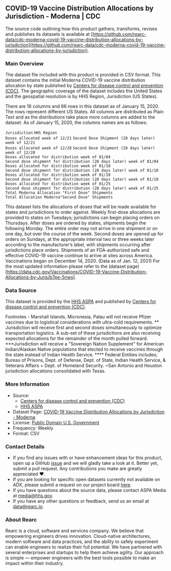 ## COVID-19 Vaccine Distribution Allocations by Jurisdiction - Moderna | CDC

The source code outlining how this product gathers, transforms, revises and publishes its datasets is available at [https://github.com/rearc-data/cdc-moderna-covid-19-vaccine-distribution-allocations-by-jurisdiction](https://github.com/rearc-data/cdc-moderna-covid-19-vaccine-distribution-allocations-by-jurisdiction).

### Main Overview
The dataset file included with this product is provided in CSV format. This dataset contains the initial Moderna COVID-19 vaccine distribution allocation by state published by [Centers for disease control and prevention (CDC)](Data.CDC.gov). The geographic coverage	of the dataset includes the United States and the geospatial resolution is by HHS Region, Jurisdiction (US States).

There are 16 columns and 66 rows in this dataset as of January 15, 2020. The rows represent different US States. All columns are distributed as Plain Text and as the distributions take place more columns are added to the dataset. As of January 15, 2020, the columns names are as follows:

`Jurisdiction`
`HHS Region`	
`Doses allocated week of 12/21`	
`Second Dose Shipment (28 days later) week of 12/21`	
`Doses allocated week of 12/28`	
`Second Dose Shipment (28 days later) week of 12/28`	
`Doses allocated for distribution week of 01/04`	
`Second dose shipment for distribution (28 days later) week of 01/04`	
`Doses allocated for distribution week of 01/10`	
`Second dose shipment for distribution (28 days later) week of 01/10`	
`Doses allocated for distribution week of 01/18`	
`Second dose shipment for distribution (28 days later) week of 01/18`	
`Doses allocated for distribution week of 01/25`	
`Second dose shipment for distribution (28 days later) week of 01/25`	
`Total Moderna Allocation "First Dose" Shipments`	
`Total Allocation Moderna"Second Dose" Shipments`

This dataset lists the allocations of doses that will be made available for states and jurisdictions to order against. Weekly first-dose allocations are provided to states on Tuesdays; jurisdictions can begin placing orders on Thursdays. After doses are ordered by states, shipments begin the following Monday. The entire order may not arrive in one shipment or on one day, but over the course of the week. Second doses are opened up for orders on Sundays, at the appropriate interval two or three weeks later according to the manufacturer’s label, with shipments occurring after jurisdictions place orders. Shipments of an FDA-authorized safe and effective COVID-19 vaccine continue to arrive at sites across America. Vaccinations began on December 14, 2020. (Data as of Jan. 12, 2021) For the most updated information please refer to the (dataset page)[https://data.cdc.gov/Vaccinations/COVID-19-Vaccine-Distribution-Allocations-by-Juris/b7pe-5nws]. 

### Data Source
This dataset is provided by the [HHS ASPA](https://www.hhs.gov/coronavirus/covid-19-vaccines/index.html) and published by  [Centers for disease control and prevention (CDC)](Data.CDC.gov).

Footnotes - Marshall Islands, Micronesia, Palau will not receive Pfizer vaccines due to logistical considerations with ultra-cold requirements. ** Jurisdiction will receive first and second doses simultaneously to optimize transportation logistics. A sub-set of these jurisdictions are also receiving expected allocations for the remainder of the month pulled forward. ***Jurisdiction will receive a "Sovereign Nation Supplement" for American Indian/Alaskan Native populations that elected to receive vaccines through the state instead of Indian Health Service. **** Federal Entities includes; Bureau of Prisons, Dept. of Defense, Dept. of State, Indian Health Service, & Veterans Affairs + Dept. of Homeland Security. ~San Antonio and Houston jurisdiction allocations consolidated with Texas.

### More Information
- Source: 
  - [Centers for disease control and prevention (CDC)](Data.CDC.gov)
  - [HHS ASPA](https://www.hhs.gov/coronavirus/covid-19-vaccines/index.html)
- Dataset Page: [COVID-19 Vaccine Distribution Allocations by Jurisdiction - Moderna](https://data.cdc.gov/Vaccinations/COVID-19-Vaccine-Distribution-Allocations-by-Juris/b7pe-5nws)
- License: [Public Domain U.S. Government](https://www.usa.gov/government-works)
- Frequency: Weekly
- Format: CSV

### Contact Details
- If you find any issues with or have enhancement ideas for this product, open up a GitHub [issue](https://github.com/rearc-data/cdc-moderna-covid-19-vaccine-distribution-allocations-by-jurisdiction/issues) and we will gladly take a look at it. Better yet, submit a pull request. Any contributions you make are greatly appreciated :heart:.
- If you are looking for specific open datasets currently not available on ADX, please submit a request on our project board [here](https://github.com/orgs/rearc-data/projects/1).
- If you have questions about the source data, please contact ASPA Media at media@hhs.gov.
- If you have any other questions or feedback, send us an email at data@rearc.io.

### About Rearc
Rearc is a cloud, software and services company. We believe that empowering engineers drives innovation. Cloud-native architectures, modern software and data practices, and the ability to safely experiment can enable engineers to realize their full potential. We have partnered with several enterprises and startups to help them achieve agility. Our approach is simple — empower engineers with the best tools possible to make an impact within their industry.